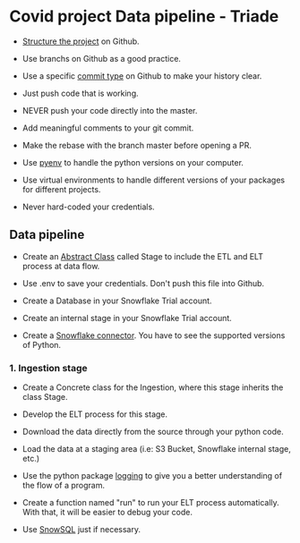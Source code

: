 # Covid project Data pipeline - Triade

- [Structure the project](https://docs.python-guide.org/writing/structure/) on Github.

- Use branchs on Github as a good practice.

- Use a specific [commit type](https://github.com/pvdlg/conventional-commit-types) on Github to make your history clear.

- Just push code that is working.

- NEVER push your code directly into the master.

- Add meaningful comments to your git commit.

- Make the rebase with the branch master before opening a PR.

- Use [pyenv](https://realpython.com/intro-to-pyenv/) to handle the python versions on your computer.

- Use virtual environments to handle different versions of your packages for different projects.

- Never hard-coded your credentials.

## Data pipeline

- Create an [Abstract Class](https://www.geeksforgeeks.org/abstract-classes-in-python/#:~:text=An%20abstract%20class%20can%20be,is%20called%20an%20abstract%20class.) called Stage to include the ETL and ELT process at data flow.

- Use .env to save your credentials. Don't push this file into Github.

- Create a Database in your Snowflake Trial account.

- Create an internal stage in your Snowflake Trial account.

- Create a [Snowflake connector](https://docs.snowflake.com/en/user-guide/python-connector.html). You have to see the  supported versions of Python.

### 1. Ingestion stage

- Create a Concrete class for the Ingestion, where this stage inherits the class Stage.

- Develop the ELT process for this stage. 

- Download the data directly from the source through your python code.

- Load the data at a staging area (i.e: S3 Bucket, Snowflake internal stage, etc.)

- Use the python package [logging](https://realpython.com/python-logging/#the-logging-module) to give you a better understanding of the flow of a program.

- Create a function named "run" to run your ELT process automatically. With that, it will be easier to debug your code.

- Use [SnowSQL](https://docs.snowflake.com/en/user-guide/snowsql.html#:~:text=SnowSQL%20is%20the%20command%20line,or%20using%20the%20%2Df%20option.) just if necessary.

